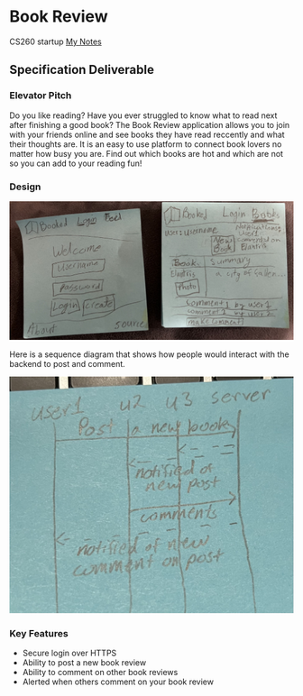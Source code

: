 # Book Review
CS260 startup
[My Notes](notes.md)

## Specification Deliverable

### Elevator Pitch

Do you like reading? Have you ever struggled to know what to read next after finishing a good book? The Book Review application allows you to join with your friends online and see books they have read reccently and what their thoughts are. It is an easy to use platform to connect book lovers no matter how busy you are. Find out which books are hot and which are not so you can add to your reading fun!

### Design

![design image](IMG_1853.jpg)

Here is a sequence diagram that shows how people would interact with the backend to post and comment.

![backend interaction](IMG_1854.jpg)

### Key Features

- Secure login over HTTPS
- Ability to post a new book review
- Ability to comment on other book reviews
- Alerted when others comment on your book review